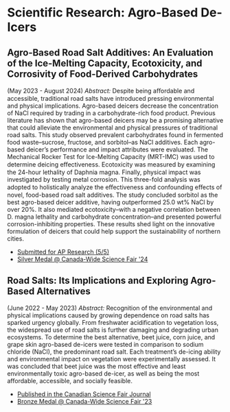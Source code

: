 # Scientific Research: Agro-Based De-Icers

## Agro-Based Road Salt Additives: An Evaluation of the Ice-Melting Capacity, Ecotoxicity, and Corrosivity of Food-Derived Carbohydrates 
(May 2023 - August 2024)
*Abstract:* Despite being aﬀordable and accessible, traditional road salts have introduced pressing environmental and physical implications. Agro-based deicers decrease the concentration of NaCl required by trading in a carbohydrate-rich food product. Previous literature has shown that agro-based deicers may be a promising alternative that could alleviate the environmental and physical pressures of traditional road salts. This study observed prevalent carbohydrates found in fermented food waste–sucrose, fructose, and sorbitol–as NaCl additives. Each agro-based deicer’s performance and impact attributes were evaluated. The Mechanical Rocker Test for Ice-Melting Capacity (MRT-IMC) was used to determine deicing eﬀectiveness. Ecotoxicity was measured by examining the 24-hour lethality of Daphnia magna. Finally, physical impact was investigated by testing metal corrosion. This three-fold analysis was adopted to holistically analyze the eﬀectiveness and confounding eﬀects of novel, food-based road salt additives. The study concluded sorbitol as the best agro-based deicer additive, having outperformed 25.0 wt% NaCl by over 20%. It also mediated ecotoxicity–with a negative correlation between D. magna lethality and carbohydrate concentration–and presented powerful corrosion-inhibiting properties. These results shed light on the innovative formulation of deicers that could help support the sustainability of northern cities.
- [Submitted for AP Research (5/5)](https://github.com/erritax/Agro-Based-De-icers/blob/main/ErritaXu_APResearchReport.pdf)
- [Silver Medal @ Canada-Wide Science Fair '24](https://projectboard.world/ysc/project/an-evaluation-of-the-ice-melting-capacity-ecotoxicity-and-corrosivity-of-agro-based-deicers)

## Road Salts: Its Implications and Exploring Agro-Based Alternatives 
(June 2022 - May 2023)
*Abstract:* Recognition of the environmental and physical implications caused by growing dependence on road salts has sparked urgency globally. From freshwater acidification to vegetation loss, the widespread use of road salts is further damaging and degrading urban ecosystems. To determine the best alternative, beet juice, corn juice, and grape skin agro-based de-icers were tested in comparison to sodium chloride (NaCl), the predominant road salt. Each treatment’s de-icing ability and environmental impact on vegetation were experimentally assessed. It was concluded that beet juice was the most effective and least environmentally toxic agro-based de-icer, as well as being the most affordable, accessible, and socially feasible.
- [Published in the Canadian Science Fair Journal](https://csfjournal.com/volume-6-issue-3-1/2023/11/20/road-salts-its-implications-and-exploring-agro-based-alternatives)
- [Bronze Medal @ Canada-Wide Science Fair '23](https://projectboard.world/ysc/project/road-salts-its-implications-and-exploring-agro-based-alternatives-ypdelw)
